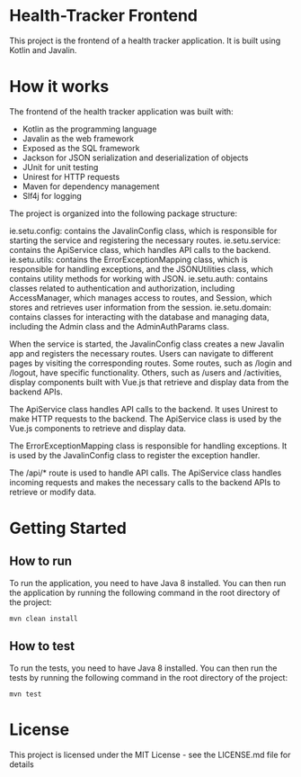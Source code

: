 # Health-Tracker Frontend
This project is the frontend of a health tracker application. It is built using Kotlin and Javalin.

# How it works
The frontend of the health tracker application was built with:
- Kotlin as the programming language
- Javalin as the web framework
- Exposed as the SQL framework
- Jackson for JSON serialization and deserialization of objects
- JUnit for unit testing
- Unirest for HTTP requests
- Maven for dependency management
- Slf4j for logging

The project is organized into the following package structure:

ie.setu.config: contains the JavalinConfig class, which is responsible for starting the service and registering the necessary routes.
ie.setu.service: contains the ApiService class, which handles API calls to the backend.
ie.setu.utils: contains the ErrorExceptionMapping class, which is responsible for handling exceptions, and the JSONUtilities class, which contains utility methods for working with JSON.
ie.setu.auth: contains classes related to authentication and authorization, including AccessManager, which manages access to routes, and Session, which stores and retrieves user information from the session.
ie.setu.domain: contains classes for interacting with the database and managing data, including the Admin class and the AdminAuthParams class.

When the service is started, the JavalinConfig class creates a new Javalin app and registers the necessary routes. Users can navigate to different pages by visiting the corresponding routes. Some routes, such as /login and /logout, have specific functionality. Others, such as /users and /activities, display components built with Vue.js that retrieve and display data from the backend APIs.

The ApiService class handles API calls to the backend. It uses Unirest to make HTTP requests to the backend. The ApiService class is used by the Vue.js components to retrieve and display data.

The ErrorExceptionMapping class is responsible for handling exceptions. It is used by the JavalinConfig class to register the exception handler.

The /api/* route is used to handle API calls. The ApiService class handles incoming requests and makes the necessary calls to the backend APIs to retrieve or modify data.

# Getting Started
## How to run
To run the application, you need to have Java 8 installed. You can then run the application by running the following command in the root directory of the project:
```
mvn clean install
```

## How to test
To run the tests, you need to have Java 8 installed. You can then run the tests by running the following command in the root directory of the project:
```
mvn test
```

# License
This project is licensed under the MIT License - see the LICENSE.md file for details




